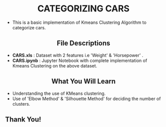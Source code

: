 # <center>CATEGORIZING CARS</center>
- This is a basic implementation of Kmeans Clustering Algorithm to categorize cars.

## <center>File Descriptions</center> 
- **CARS.xls** : Dataset with 2 features i.e 'Weight' & 'Horsepower' .
- **CARS.ipynb** : Jupyter Notebook with complete implementation of Kmeans Clustering on the above dataset.
 
## <center>What You Will Learn
- Understanding the use of KMeans clustering.
- Use of 'Elbow Method' & 'Silhouette Method' for deciding the number of clusters.

## Thank You! 
